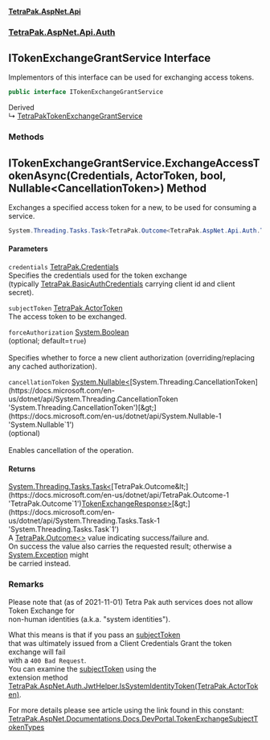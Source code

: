 #### [TetraPak.AspNet.Api](index.md 'index')
### [TetraPak.AspNet.Api.Auth](TetraPak_AspNet_Api_Auth.md 'TetraPak.AspNet.Api.Auth')
## ITokenExchangeGrantService Interface
Implementors of this interface can be used for exchanging access tokens.    
```csharp
public interface ITokenExchangeGrantService
```

Derived  
&#8627; [TetraPakTokenExchangeGrantService](TetraPak_AspNet_Api_Auth_TetraPakTokenExchangeGrantService.md 'TetraPak.AspNet.Api.Auth.TetraPakTokenExchangeGrantService')  
### Methods
<a name='TetraPak_AspNet_Api_Auth_ITokenExchangeGrantService_ExchangeAccessTokenAsync(TetraPak_Credentials_TetraPak_ActorToken_bool_System_Nullable_System_Threading_CancellationToken_)'></a>
## ITokenExchangeGrantService.ExchangeAccessTokenAsync(Credentials, ActorToken, bool, Nullable&lt;CancellationToken&gt;) Method
Exchanges a specified access token for a new, to be used for consuming a service.  
```csharp
System.Threading.Tasks.Task<TetraPak.Outcome<TetraPak.AspNet.Api.Auth.TokenExchangeResponse>> ExchangeAccessTokenAsync(TetraPak.Credentials credentials, TetraPak.ActorToken subjectToken, bool forceAuthorization=false, System.Nullable<System.Threading.CancellationToken> cancellationToken=null);
```
#### Parameters
<a name='TetraPak_AspNet_Api_Auth_ITokenExchangeGrantService_ExchangeAccessTokenAsync(TetraPak_Credentials_TetraPak_ActorToken_bool_System_Nullable_System_Threading_CancellationToken_)_credentials'></a>
`credentials` [TetraPak.Credentials](https://docs.microsoft.com/en-us/dotnet/api/TetraPak.Credentials 'TetraPak.Credentials')  
Specifies the credentials used for the token exchange  
(typically [TetraPak.BasicAuthCredentials](https://docs.microsoft.com/en-us/dotnet/api/TetraPak.BasicAuthCredentials 'TetraPak.BasicAuthCredentials') carrying client id and client secret).  
  
<a name='TetraPak_AspNet_Api_Auth_ITokenExchangeGrantService_ExchangeAccessTokenAsync(TetraPak_Credentials_TetraPak_ActorToken_bool_System_Nullable_System_Threading_CancellationToken_)_subjectToken'></a>
`subjectToken` [TetraPak.ActorToken](https://docs.microsoft.com/en-us/dotnet/api/TetraPak.ActorToken 'TetraPak.ActorToken')  
The access token to be exchanged.  
  
<a name='TetraPak_AspNet_Api_Auth_ITokenExchangeGrantService_ExchangeAccessTokenAsync(TetraPak_Credentials_TetraPak_ActorToken_bool_System_Nullable_System_Threading_CancellationToken_)_forceAuthorization'></a>
`forceAuthorization` [System.Boolean](https://docs.microsoft.com/en-us/dotnet/api/System.Boolean 'System.Boolean')  
(optional; default=`true`)<br/>  
Specifies whether to force a new client authorization (overriding/replacing any cached authorization).   
  
<a name='TetraPak_AspNet_Api_Auth_ITokenExchangeGrantService_ExchangeAccessTokenAsync(TetraPak_Credentials_TetraPak_ActorToken_bool_System_Nullable_System_Threading_CancellationToken_)_cancellationToken'></a>
`cancellationToken` [System.Nullable&lt;](https://docs.microsoft.com/en-us/dotnet/api/System.Nullable-1 'System.Nullable`1')[System.Threading.CancellationToken](https://docs.microsoft.com/en-us/dotnet/api/System.Threading.CancellationToken 'System.Threading.CancellationToken')[&gt;](https://docs.microsoft.com/en-us/dotnet/api/System.Nullable-1 'System.Nullable`1')  
(optional)<br/>  
Enables cancellation of the operation.  
  
#### Returns
[System.Threading.Tasks.Task&lt;](https://docs.microsoft.com/en-us/dotnet/api/System.Threading.Tasks.Task-1 'System.Threading.Tasks.Task`1')[TetraPak.Outcome&lt;](https://docs.microsoft.com/en-us/dotnet/api/TetraPak.Outcome-1 'TetraPak.Outcome`1')[TokenExchangeResponse](TetraPak_AspNet_Api_Auth_TokenExchangeResponse.md 'TetraPak.AspNet.Api.Auth.TokenExchangeResponse')[&gt;](https://docs.microsoft.com/en-us/dotnet/api/TetraPak.Outcome-1 'TetraPak.Outcome`1')[&gt;](https://docs.microsoft.com/en-us/dotnet/api/System.Threading.Tasks.Task-1 'System.Threading.Tasks.Task`1')  
A [TetraPak.Outcome&lt;&gt;](https://docs.microsoft.com/en-us/dotnet/api/TetraPak.Outcome-1 'TetraPak.Outcome`1') value indicating success/failure and.  
On success the value also carries the requested result; otherwise a [System.Exception](https://docs.microsoft.com/en-us/dotnet/api/System.Exception 'System.Exception') might  
be carried instead.  
### Remarks
Please note that (as of 2021-11-01) Tetra Pak auth services does not allow Token Exchange for  
non-human identities (a.k.a. "system identities").  




  
What this means is that if you pass an [subjectToken](TetraPak_AspNet_Api_Auth_ITokenExchangeGrantService.md#TetraPak_AspNet_Api_Auth_ITokenExchangeGrantService_ExchangeAccessTokenAsync(TetraPak_Credentials_TetraPak_ActorToken_bool_System_Nullable_System_Threading_CancellationToken_)_subjectToken 'TetraPak.AspNet.Api.Auth.ITokenExchangeGrantService.ExchangeAccessTokenAsync(TetraPak.Credentials, TetraPak.ActorToken, bool, System.Nullable&lt;System.Threading.CancellationToken&gt;).subjectToken')  
that was ultimately issued from a Client Credentials Grant the token exchange will fail  
with a `400 Bad Request`.  
You can examine the [subjectToken](TetraPak_AspNet_Api_Auth_ITokenExchangeGrantService.md#TetraPak_AspNet_Api_Auth_ITokenExchangeGrantService_ExchangeAccessTokenAsync(TetraPak_Credentials_TetraPak_ActorToken_bool_System_Nullable_System_Threading_CancellationToken_)_subjectToken 'TetraPak.AspNet.Api.Auth.ITokenExchangeGrantService.ExchangeAccessTokenAsync(TetraPak.Credentials, TetraPak.ActorToken, bool, System.Nullable&lt;System.Threading.CancellationToken&gt;).subjectToken') using the  
extension method [TetraPak.AspNet.Auth.JwtHelper.IsSystemIdentityToken(TetraPak.ActorToken)](https://docs.microsoft.com/en-us/dotnet/api/TetraPak.AspNet.Auth.JwtHelper.IsSystemIdentityToken#TetraPak_AspNet_Auth_JwtHelper_IsSystemIdentityToken_TetraPak_ActorToken_ 'TetraPak.AspNet.Auth.JwtHelper.IsSystemIdentityToken(TetraPak.ActorToken)').  




  
For more details please see article using the link found in this constant:  
[TetraPak.AspNet.Documentations.Docs.DevPortal.TokenExchangeSubjectTokenTypes](https://docs.microsoft.com/en-us/dotnet/api/TetraPak.AspNet.Documentations.Docs.DevPortal.TokenExchangeSubjectTokenTypes 'TetraPak.AspNet.Documentations.Docs.DevPortal.TokenExchangeSubjectTokenTypes')
  
